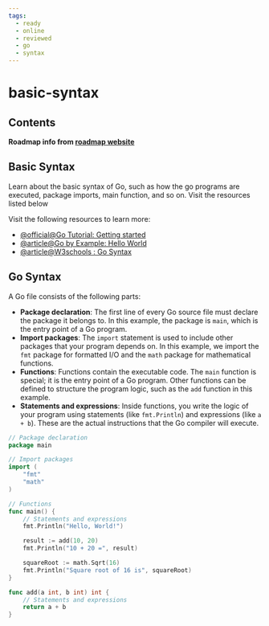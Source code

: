 ```yaml
---
tags:
  - ready
  - online
  - reviewed
  - go
  - syntax
---
```


# basic-syntax

## Contents

__Roadmap info from [roadmap website](https://roadmap.sh/golang/go-basics/basic-syntax)__

## Basic Syntax

Learn about the basic syntax of Go, such as how the go programs are executed, package imports, main function, and so on. Visit the resources listed below

Visit the following resources to learn more:

- [@official@Go Tutorial: Getting started](https://go.dev/doc/tutorial/getting-started)
- [@article@Go by Example: Hello World](https://gobyexample.com/hello-world)
- [@article@W3schools : Go Syntax](https://www.w3schools.com/go/go_syntax.php)

## Go Syntax

A Go file consists of the following parts:

- __Package declaration__: The first line of every Go source file must declare the package it belongs to. In this example, the package is `main`, which is the entry point of a Go program.
- __Import packages__: The `import` statement is used to include other packages that your program depends on. In this example, we import the `fmt` package for formatted I/O and the `math` package for mathematical functions.
- __Functions__: Functions contain the executable code. The `main` function is special; it is the entry point of a Go program. Other functions can be defined to structure the program logic, such as the `add` function in this example.
- __Statements and expressions__: Inside functions, you write the logic of your program using statements (like `fmt.Println`) and expressions (like `a + b`). These are the actual instructions that the Go compiler will execute.

```go
// Package declaration
package main

// Import packages
import (
    "fmt"
    "math"
)

// Functions
func main() {
    // Statements and expressions
    fmt.Println("Hello, World!")

    result := add(10, 20)
    fmt.Println("10 + 20 =", result)

    squareRoot := math.Sqrt(16)
    fmt.Println("Square root of 16 is", squareRoot)
}

func add(a int, b int) int {
    // Statements and expressions
    return a + b
}
```
